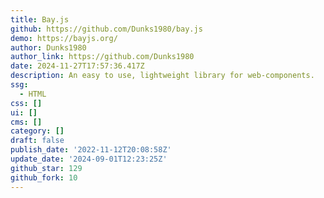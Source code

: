 ```yaml
---
title: Bay.js
github: https://github.com/Dunks1980/bay.js
demo: https://bayjs.org/
author: Dunks1980
author_link: https://github.com/Dunks1980
date: 2024-11-27T17:57:36.417Z
description: An easy to use, lightweight library for web-components.
ssg:
  - HTML
css: []
ui: []
cms: []
category: []
draft: false
publish_date: '2022-11-12T20:08:58Z'
update_date: '2024-09-01T12:23:25Z'
github_star: 129
github_fork: 10
---
```

